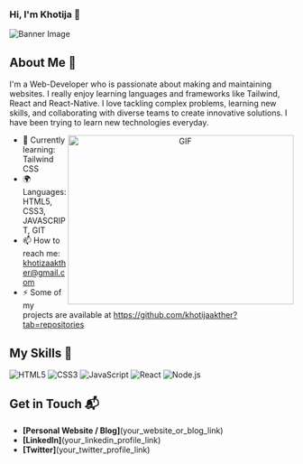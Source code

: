 ### Hi, I'm Khotija 👋

![Banner Image](your_banner_image_url_here)

## About Me 🚀

I'm a Web-Developer who is passionate about making and maintaining websites. I really enjoy learning languages and frameworks like Tailwind, React and React-Native. I love tackling complex problems, learning new skills, and collaborating with diverse teams to create innovative solutions. I have been trying to learn new technologies everyday. 

<a target="_blank" align="center">
  <img align="right" top="500" height="300" width="400" alt="GIF" src="https://media.giphy.com/media/SWoSkN6DxTszqIKEqv/giphy.gif">
</a>

- 🌱 Currently learning: Tailwind CSS
- 🌍 Languages: HTML5, CSS3, JAVASCRIPT, GIT
- 📫 How to reach me: khotizaakther@gmail.com
- ⚡ Some of my projects are available at https://github.com/khotijaakther?tab=repositories

## My Skills 🧠

![HTML5](https://img.shields.io/badge/-HTML-E34F26?style=flat-square&logo=html5&logoColor=white)
![CSS3](https://img.shields.io/badge/-CSS-1572B6?style=flat-square&logo=css3&logoColor=white)
![JavaScript](https://img.shields.io/badge/-JavaScript-F7DF1E?style=flat-square&logo=javascript&logoColor=black)
![React](https://img.shields.io/badge/-React-61DAFB?style=flat-square&logo=react&logoColor=black)
![Node.js](https://img.shields.io/badge/-Node.js-339933?style=flat-square&logo=node.js&logoColor=white)


## Get in Touch 📬

- **[Personal Website / Blog]**(your_website_or_blog_link)
- **[LinkedIn]**(your_linkedin_profile_link)
- **[Twitter]**(your_twitter_profile_link)



